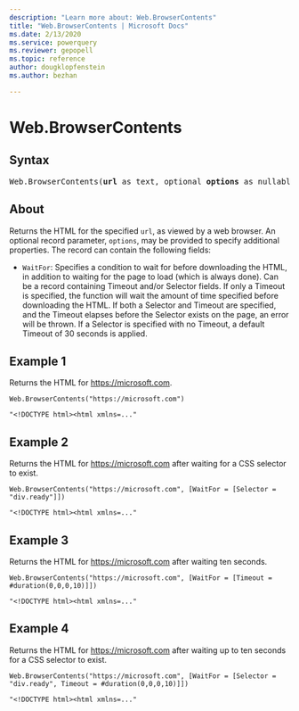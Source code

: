 ```yaml
---
description: "Learn more about: Web.BrowserContents"
title: "Web.BrowserContents | Microsoft Docs"
ms.date: 2/13/2020
ms.service: powerquery
ms.reviewer: gepopell
ms.topic: reference
author: dougklopfenstein
ms.author: bezhan

---
```

# Web.BrowserContents

## Syntax

<pre>
Web.BrowserContents(<b>url</b> as text, optional <b>options</b> as nullable record) as text
</pre>
  
## About  

Returns the HTML for the specified `url`, as viewed by a web browser. An optional record parameter, `options`, may be provided to specify additional properties. The record can contain the following fields:

* `WaitFor`: Specifies a condition to wait for before downloading the HTML, in addition to waiting for the page to load (which is always done). Can be a record containing Timeout and/or Selector fields. If only a Timeout is specified, the function will wait the amount of time specified before downloading the HTML. If both a Selector and Timeout are specified, and the Timeout elapses before the Selector exists on the page, an error will be thrown. If a Selector is specified with no Timeout, a default Timeout of 30 seconds is applied.

## Example 1
Returns the HTML for https://microsoft.com.

```
Web.BrowserContents("https://microsoft.com")
```

```
"<!DOCTYPE html><html xmlns=..."
```

## Example 2
Returns the HTML for https://microsoft.com after waiting for a CSS selector to exist.

```
Web.BrowserContents("https://microsoft.com", [WaitFor = [Selector = "div.ready"]])
```

```
"<!DOCTYPE html><html xmlns=..."
```

## Example 3
Returns the HTML for https://microsoft.com after waiting ten seconds.

```
Web.BrowserContents("https://microsoft.com", [WaitFor = [Timeout = #duration(0,0,0,10)]])
```

```
"<!DOCTYPE html><html xmlns=..."
```

## Example 4
Returns the HTML for https://microsoft.com after waiting up to ten seconds for a CSS selector to exist.

```
Web.BrowserContents("https://microsoft.com", [WaitFor = [Selector = "div.ready", Timeout = #duration(0,0,0,10)]])
```

```
"<!DOCTYPE html><html xmlns=..."
```
